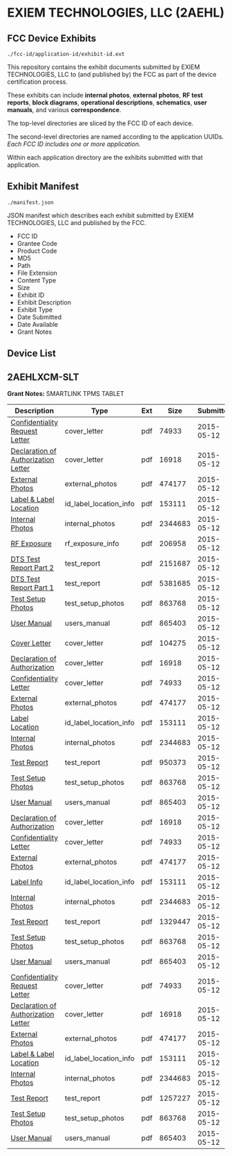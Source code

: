 # EXIEM TECHNOLOGIES, LLC (2AEHL)
## FCC Device Exhibits

```
./fcc-id/application-id/exhibit-id.ext
```

This repository contains the exhibit documents submitted by EXIEM TECHNOLOGIES, LLC to (and published by) the FCC as part of the device certification process.

These exhibits can include **internal photos**, **external photos**, **RF test reports**, **block diagrams**, **operational descriptions**, **schematics**, **user manuals**, and various **correspondence**.

The top-level directories are sliced by the FCC ID of each device.

The second-level directories are named according to the application UUIDs. *Each FCC ID includes one or more application.*

Within each application directory are the exhibits submitted with that application. 

## Exhibit Manifest

```
./manifest.json
```

JSON manifest which describes each exhibit submitted by EXIEM TECHNOLOGIES, LLC and published by the FCC.

- FCC ID
- Grantee Code
- Product Code
- MD5
- Path
- File Extension
- Content Type
- Size
- Exhibit ID
- Exhibit Description
- Exhibit Type
- Date Submitted
- Date Available
- Grant Notes

## Device List
## 2AEHLXCM-SLT
**Grant Notes:** SMARTLINK TPMS TABLET

| Description | Type | Ext | Size | Submitted | Available |
| ----------- | ---- | --- | ---- | --------- | --------- |
| [Confidentiality Request Letter](2AEHLXCM-SLT/b51a069fd9456e873070a4121fb6aa82/2611384.pdf) | cover_letter | pdf | 74933 | 2015-05-12 | 2015-05-12 |
| [Declaration of Authorization Letter](2AEHLXCM-SLT/b51a069fd9456e873070a4121fb6aa82/2611385.pdf) | cover_letter | pdf | 16918 | 2015-05-12 | 2015-05-12 |
| [External Photos](2AEHLXCM-SLT/b51a069fd9456e873070a4121fb6aa82/2611393.pdf) | external_photos | pdf | 474177 | 2015-05-12 | 2015-05-12 |
| [Label & Label Location](2AEHLXCM-SLT/b51a069fd9456e873070a4121fb6aa82/2611391.pdf) | id_label_location_info | pdf | 153111 | 2015-05-12 | 2015-05-12 |
| [Internal Photos](2AEHLXCM-SLT/b51a069fd9456e873070a4121fb6aa82/2611398.pdf) | internal_photos | pdf | 2344683 | 2015-05-12 | 2015-05-12 |
| [RF Exposure](2AEHLXCM-SLT/b51a069fd9456e873070a4121fb6aa82/2611386.pdf) | rf_exposure_info | pdf | 206958 | 2015-05-12 | 2015-05-12 |
| [DTS Test Report Part 2](2AEHLXCM-SLT/b51a069fd9456e873070a4121fb6aa82/2611387.pdf) | test_report | pdf | 2151687 | 2015-05-12 | 2015-05-12 |
| [DTS Test Report Part 1](2AEHLXCM-SLT/b51a069fd9456e873070a4121fb6aa82/2611388.pdf) | test_report | pdf | 5381685 | 2015-05-12 | 2015-05-12 |
| [Test Setup Photos](2AEHLXCM-SLT/b51a069fd9456e873070a4121fb6aa82/2611390.pdf) | test_setup_photos | pdf | 863768 | 2015-05-12 | 2015-05-12 |
| [User Manual](2AEHLXCM-SLT/b51a069fd9456e873070a4121fb6aa82/2611389.pdf) | users_manual | pdf | 865403 | 2015-05-12 | 2015-05-12 |
| [Cover Letter](2AEHLXCM-SLT/3279c864b7bddef43357cd114579df7f/2611405.pdf) | cover_letter | pdf | 104275 | 2015-05-12 | 2015-05-12 |
| [Declaration of Authorization](2AEHLXCM-SLT/3279c864b7bddef43357cd114579df7f/2611385.pdf) | cover_letter | pdf | 16918 | 2015-05-12 | 2015-05-12 |
| [Confidentiality Letter](2AEHLXCM-SLT/3279c864b7bddef43357cd114579df7f/2611384.pdf) | cover_letter | pdf | 74933 | 2015-05-12 | 2015-05-12 |
| [External Photos](2AEHLXCM-SLT/3279c864b7bddef43357cd114579df7f/2611393.pdf) | external_photos | pdf | 474177 | 2015-05-12 | 2015-05-12 |
| [Label Location](2AEHLXCM-SLT/3279c864b7bddef43357cd114579df7f/2611391.pdf) | id_label_location_info | pdf | 153111 | 2015-05-12 | 2015-05-12 |
| [Internal Photos](2AEHLXCM-SLT/3279c864b7bddef43357cd114579df7f/2611398.pdf) | internal_photos | pdf | 2344683 | 2015-05-12 | 2015-05-12 |
| [Test Report](2AEHLXCM-SLT/3279c864b7bddef43357cd114579df7f/2611402.pdf) | test_report | pdf | 950373 | 2015-05-12 | 2015-05-12 |
| [Test Setup Photos](2AEHLXCM-SLT/3279c864b7bddef43357cd114579df7f/2611390.pdf) | test_setup_photos | pdf | 863768 | 2015-05-12 | 2015-05-12 |
| [User Manual](2AEHLXCM-SLT/3279c864b7bddef43357cd114579df7f/2611389.pdf) | users_manual | pdf | 865403 | 2015-05-12 | 2015-05-12 |
| [Declaration of Authorization](2AEHLXCM-SLT/0baa4fd5fe27ed9c5bb696816d976a5c/2611385.pdf) | cover_letter | pdf | 16918 | 2015-05-12 | 2015-05-12 |
| [Confidentiality Letter](2AEHLXCM-SLT/0baa4fd5fe27ed9c5bb696816d976a5c/2611384.pdf) | cover_letter | pdf | 74933 | 2015-05-12 | 2015-05-12 |
| [External Photos](2AEHLXCM-SLT/0baa4fd5fe27ed9c5bb696816d976a5c/2611393.pdf) | external_photos | pdf | 474177 | 2015-05-12 | 2015-05-12 |
| [Label Info](2AEHLXCM-SLT/0baa4fd5fe27ed9c5bb696816d976a5c/2611391.pdf) | id_label_location_info | pdf | 153111 | 2015-05-12 | 2015-05-12 |
| [Internal Photos](2AEHLXCM-SLT/0baa4fd5fe27ed9c5bb696816d976a5c/2611398.pdf) | internal_photos | pdf | 2344683 | 2015-05-12 | 2015-05-12 |
| [Test Report](2AEHLXCM-SLT/0baa4fd5fe27ed9c5bb696816d976a5c/2611440.pdf) | test_report | pdf | 1329447 | 2015-05-12 | 2015-05-12 |
| [Test Setup Photos](2AEHLXCM-SLT/0baa4fd5fe27ed9c5bb696816d976a5c/2611390.pdf) | test_setup_photos | pdf | 863768 | 2015-05-12 | 2015-05-12 |
| [User Manual](2AEHLXCM-SLT/0baa4fd5fe27ed9c5bb696816d976a5c/2611389.pdf) | users_manual | pdf | 865403 | 2015-05-12 | 2015-05-12 |
| [Confidentiality Request Letter](2AEHLXCM-SLT/1d4bf6d218083a7f3a42d3927dd7bc71/2611384.pdf) | cover_letter | pdf | 74933 | 2015-05-12 | 2015-05-12 |
| [Declaration of Authorization Letter](2AEHLXCM-SLT/1d4bf6d218083a7f3a42d3927dd7bc71/2611385.pdf) | cover_letter | pdf | 16918 | 2015-05-12 | 2015-05-12 |
| [External Photos](2AEHLXCM-SLT/1d4bf6d218083a7f3a42d3927dd7bc71/2611393.pdf) | external_photos | pdf | 474177 | 2015-05-12 | 2015-05-12 |
| [Label & Label Location](2AEHLXCM-SLT/1d4bf6d218083a7f3a42d3927dd7bc71/2611391.pdf) | id_label_location_info | pdf | 153111 | 2015-05-12 | 2015-05-12 |
| [Internal Photos](2AEHLXCM-SLT/1d4bf6d218083a7f3a42d3927dd7bc71/2611398.pdf) | internal_photos | pdf | 2344683 | 2015-05-12 | 2015-05-12 |
| [Test Report](2AEHLXCM-SLT/1d4bf6d218083a7f3a42d3927dd7bc71/2611413.pdf) | test_report | pdf | 1257227 | 2015-05-12 | 2015-05-12 |
| [Test Setup Photos](2AEHLXCM-SLT/1d4bf6d218083a7f3a42d3927dd7bc71/2611390.pdf) | test_setup_photos | pdf | 863768 | 2015-05-12 | 2015-05-12 |
| [User Manual](2AEHLXCM-SLT/1d4bf6d218083a7f3a42d3927dd7bc71/2611389.pdf) | users_manual | pdf | 865403 | 2015-05-12 | 2015-05-12 |
